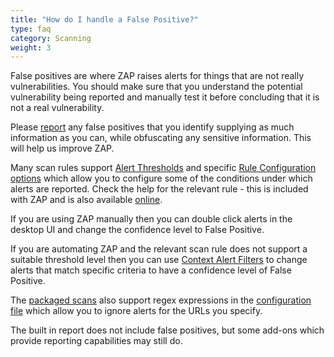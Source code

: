 ```yaml
---
title: "How do I handle a False Positive?"
type: faq
category: Scanning
weight: 3
---
```


False positives are where ZAP raises alerts for things that are not really vulnerabilities.
You should make sure that you understand the potential vulnerability being reported and manually test it before concluding that it is not a real vulnerability.

Please [report](https://github.com/zaproxy/zaproxy/issues/new?labels=bug&template=Bug_report.md) any false positives that you identify supplying as much information as you can, while obfuscating any sensitive information. This will help us improve ZAP.

Many scan rules support [Alert Thresholds](/docs/desktop/ui/dialogs/scanpolicy/#threshold) and specific [Rule Configuration options](/docs/desktop/ui/dialogs/options/ruleconfig/) which allow you to configure some of the conditions under which alerts are reported. Check the help for the relevant rule - this is included with ZAP and is also available [online](https://github.com/zaproxy/zap-extensions/wiki).

If you are using ZAP manually then you can double click alerts in the desktop UI and change the confidence level to False Positive.

If you are automating ZAP and the relevant scan rule does not support a suitable threshold level then you can use [Context Alert Filters](https://github.com/zaproxy/zap-extensions/wiki/HelpAddonsAlertFiltersAlertFilter) to change alerts that match specific criteria to have a confidence level of False Positive.

The [packaged scans](https://github.com/zaproxy/zaproxy/wiki/Packaged-Scans) also support regex expressions in the [configuration file](https://github.com/zaproxy/zaproxy/wiki/ZAP-Baseline-Scan#configuration-file) which allow you to ignore alerts for the URLs you specify.

The built in report does not include false positives, but some add-ons which provide reporting capabilities may still do.
